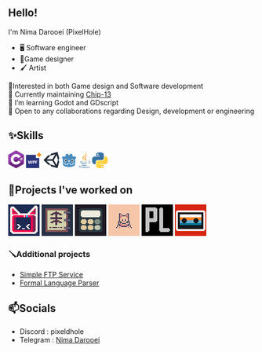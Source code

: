 ## Hello!
I'm Nima Darooei (PixelHole)<br>
- 🖥 Software engineer
- 👾Game designer
- 🖌 Artist

🎯Interested in both Game design and Software development <br>
🔭 Currently maintaining [Chip-13](https://pixelhole.itch.io/chippie) <br>
🌱 I’m learning Godot and GDscript <br>
👯 Open to any collaborations regarding Design, development or engineering

## ✨Skills
[<img src="Pictures/Logos/Csharp_Logo.png" width="32"/>](https://dotnet.microsoft.com/en-us/languages/csharp)
[<img src="Pictures/Logos/images.png" width="32"/>](https://learn.microsoft.com/en-us/dotnet/desktop/wpf/overview/)
[<img src="Pictures/Logos/unity-69-logo-png-transparent.png" width="32"/>](https://unity.com/)
[<img src="Pictures/Logos/Godot_icon.svg.png" width="32"/>](https://godotengine.org/)
[<img src="Pictures/Logos/Java_programming_language_logo.svg.png" height="32">](https://www.java.com/)
[<img src="Pictures/Logos/Python-logo-notext.svg.png" width="32"/>](https://www.python.org/)

[//]: # ([<img src="Pictures/Logos/sticker_rider.png" width="32"/>]&#40;https://www.jetbrains.com/rider/&#41;)

## 🔨Projects I've worked on
[![icons1.png](Pictures/Icons/Projects/64/icons1.png)](https://pixelhole.itch.io/chippie)
[![icons2.png](Pictures/Icons/Projects/64/icons2.png)](https://pixelhole.itch.io/tunic-language-companion)
[![icons3.png](Pictures/Icons/Projects/64/icons3.png)](https://github.com/PixelHole/BadCalculator)
[![icons6.png](Pictures/Icons/Projects/64/icons6.png)](https://pixelhole.itch.io/saying-goodbye)
[![icons4.png](Pictures/Icons/Projects/64/icons4.png)](https://github.com/PixelHole/ConsoleRougeGame)
[![icons5.png](Pictures/Icons/Projects/64/icons5.png)](https://pixelhole.itch.io/summer-job)
### 🪛Additional projects
- [Simple FTP Service](https://github.com/PixelHole/FTP-Service)
- [Formal Language Parser](https://github.com/PixelHole/FormalLanguageParser)

## 📫Socials
- Discord : pixeldhole
- Telegram : [Nima Darooei](https://t.me/Nimadaloo)